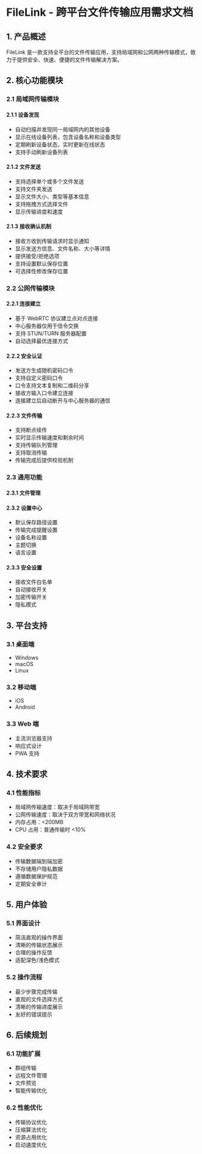 # FileLink - 跨平台文件传输应用需求文档

## 1. 产品概述

FileLink 是一款支持全平台的文件传输应用，支持局域网和公网两种传输模式，致力于提供安全、快速、便捷的文件传输解决方案。

## 2. 核心功能模块

### 2.1 局域网传输模块

#### 2.1.1 设备发现
- 自动扫描并发现同一局域网内的其他设备
- 显示在线设备列表，包含设备名称和设备类型
- 定期刷新设备状态，实时更新在线状态
- 支持手动刷新设备列表

#### 2.1.2 文件发送
- 支持选择单个或多个文件发送
- 支持文件夹发送
- 显示文件大小、类型等基本信息
- 支持拖拽方式选择文件
- 显示传输进度和速度

#### 2.1.3 接收确认机制
- 接收方收到传输请求时显示通知
- 显示发送方信息、文件名称、大小等详情
- 提供接受/拒绝选项
- 支持设置默认保存位置
- 可选择性修改保存位置

### 2.2 公网传输模块

#### 2.2.1 连接建立
- 基于 WebRTC 协议建立点对点连接
- 中心服务器仅用于信令交换
- 支持 STUN/TURN 服务器配置
- 自动选择最优连接方式

#### 2.2.2 安全认证
- 发送方生成随机密码口令
- 支持自定义密码口令
- 口令支持文本复制和二维码分享
- 接收方输入口令建立连接
- 连接建立后自动断开与中心服务器的通信

#### 2.2.3 文件传输
- 支持断点续传
- 实时显示传输速度和剩余时间
- 支持传输队列管理
- 支持取消传输
- 传输完成后提供校验机制

### 2.3 通用功能

#### 2.3.1 文件管理

#### 2.3.2 设置中心
- 默认保存路径设置
- 传输完成提醒设置
- 设备名称设置
- 主题切换
- 语言设置

#### 2.3.3 安全设置
- 接收文件白名单
- 自动接收开关
- 加密传输开关
- 隐私模式

## 3. 平台支持

### 3.1 桌面端
- Windows
- macOS
- Linux

### 3.2 移动端
- iOS
- Android

### 3.3 Web 端
- 主流浏览器支持
- 响应式设计
- PWA 支持

## 4. 技术要求

### 4.1 性能指标
- 局域网传输速度：取决于局域网带宽
- 公网传输速度：取决于双方带宽和网络状况
- 内存占用：<200MB
- CPU 占用：普通传输时 <10%

### 4.2 安全要求
- 传输数据端到端加密
- 不存储用户隐私数据
- 遵循数据保护规范
- 定期安全审计

## 5. 用户体验

### 5.1 界面设计
- 简洁直观的操作界面
- 清晰的传输状态展示
- 合理的操作反馈
- 适配深色/浅色模式

### 5.2 操作流程
- 最少步骤完成传输
- 直观的文件选择方式
- 清晰的传输进度展示
- 友好的错误提示

## 6. 后续规划

### 6.1 功能扩展
- 群组传输
- 远程文件管理
- 文件预览
- 智能传输优化

### 6.2 性能优化
- 传输协议优化
- 压缩算法优化
- 资源占用优化
- 启动速度优化 